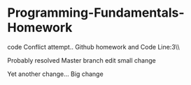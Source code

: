 # Programming-Fundamentals-Homework
code
Conflict attempt..
Github homework and Code
Line:3\\\

Probably resolved
Master branch edit
small change

Yet another change...
Big change


